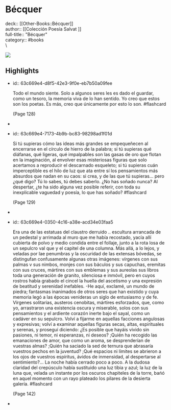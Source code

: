 # Bécquer

deck:: [[Other-Books::Bécquer]]\
author:: [[Colección Poesía Salvat ]]\
full-title:: "Bécquer"\
category:: #books\
\

![](https://readwise-assets.s3.amazonaws.com/static/images/default-book-icon-1.a08c56e2fedd.png)
## Highlights
- id:: 63c669e4-d8f5-42e3-9f0e-eb7b50a09fee
  
  Todo el mundo siente.
     Solo a algunos seres les es dado el guardar, como un tesoro, la memoria viva de lo han sentido.
     Yo creo que estos son los poetas. Es más, creo que únicamente por esto lo son. #flashcard 
  
  
     (Page 128)
-
- id:: 63c669e4-7173-4b9b-bc83-98298ad1f01d
  
  Si tú supieras cómo las ideas más grandes se empequeñecen al encerrarse en el círculo de hierro de la palabra; si tú supieras qué diáfanas, qué ligeras, qué impalpables son las gasas de oro que flotan en la imaginación, al envolver esas misteriosas figuras que solo acertamos a reproducir el descarnado esqueleto; si tú supieras cuán imperceptible es el hilo de luz que ata entre sí los pensamientos más absurdos que nadan en su caos: si crea, y de las que tú supieras... pero ¿qué digo? Tú lo sabes, tú debes saberlo.
     ¿No has soñado nunca?
     Al despertar, ¿te ha sido alguna vez posible referir, con toda su inexplicable vaguedad y poesía, lo que has soñado? #flashcard 
  
  
     (Page 129)
-
- id:: 63c669e4-0350-4c16-a38e-acd34e03faa5
  
  Era una de las estatuas del claustro derruido ..
     escultura arrancada de un pedestal y arrimada al muro que me había recostado, yacía allí cubierta de polvo y medio condida entre el follaje, junto a la rota losa de un sepulcro val que y el capitel de una columna. Más allá, a lo lejos, y veladas por lae penumbras y la oscuridad de las extensas bóvedas, se distingufan confusamente algunas otras imágenes: vírgenes con sus palmas v sus nimbos, monjes con sus báculos y sus capuchas, eremitas con sus cruces, mártires con sus emblemas y sus aureolas sus libros toda una generación de granito, silenciosa e inmóvil, pero en cuyos rostros había grabado el cincel la huella del ascetismo y una expresión de beatitud y serenidad inefables.
     -He aquí, exclamé, un mundo de piedra; fantasmas inanimados de otros seres que han existido y cuya memoria legó a las épocas venideras un siglo de entusiasmo y de fe. Vírgenes solitarias, austeros cenobitas, mártires esforzados, que, como yo, arrastraron una existencia oscura y miserable, solos con sus pensamientos y el ardiente corazón inerte bajo el sayal, como un cadáver en su sepulcro. Volví a fijarme en aquellas facciones angulosas y expresivas; volví a examinar aquellas figuras secas, altas, espirituales y serenas, y proseguí diciendo: ¿Es posible que hayáis vivido sin pasiones, ni temor, ni esperanzas, ni deseos? ;Quién ha recogido las emanaciones de amor, que como un aroma, se desprenderían de vuestras almas? ;Quién ha saciado la sed de ternura que abrasaría vuestros pechos en la juventud? ;Qué espacios ni límites se abrieron a los ojos de vuestros espíritus, ávidos de inmensidad, al despertarse al sentimiento?... La noche había cerrado poco a poco. A la dudosa claridad del crepúsculo había sustituido una luz tibia y azul; la luz de la luna que, velada un instante por los oscuros chapiteles de la torre, bańó en aquel momento con un rayo plateado los pilares de la desierta galería. #flashcard 
  
  
     (Page 142)
-
